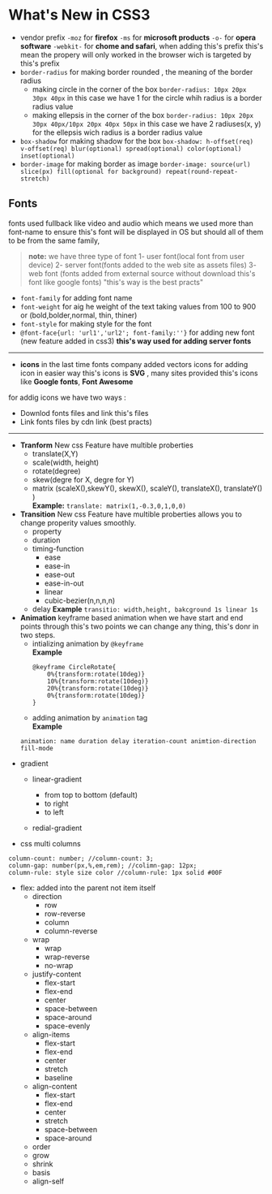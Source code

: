 # What's New in CSS3
- vendor prefix `-moz` for **firefox** `-ms` for **microsoft products** `-o-` for **opera software** `-webkit-` for **chome and safari**, when adding this's prefix this's mean the propery will only worked in the browser wich is targeted by this's  prefix
- `border-radius` for making border rounded , the meaning of the border radius
    - making circle in the corner of the box `border-radius: 10px 20px 30px 40px` in this case we have 1 for the circle whih radius is a border radius value
    - making ellepsis in the corner of the box  `border-radius: 10px 20px 30px 40px/10px 20px 40px 50px` in this case we have 2 radiuses(x, y) for the ellepsis wich radius is a border radius value
- `box-shadow` for making shadow for the box `box-shadow: h-offset(req) v-offset(req) blur(optional) spread(optional) color(optional) inset(optional)`
- `border-image` for making border as image `border-image: source(url) slice(px) fill(optional for background) repeat(round-repeat-stretch)`

## Fonts
fonts used fullback like video and audio which means we used more than font-name to ensure this's font will be displayed in OS but should all of them to be from the same family, 
>**note:** we have three type of font 1- user font(local font from user device) 2- server font(fonts added to the web site as assets files) 3- web font (fonts added from external source without download this's font like google fonts) "this's way is the best practs"
- `font-family` for adding font name
- `font-weight` for aig he weight of the text taking values from 100 to 900 or (bold,bolder,normal, thin, thiner)
- `font-style` for making style for the font
- `@font-face{url: 'url1','url2'; font-family:''}` for adding new font (new feature added in css3) **this's way used for adding server fonts**
---
- **icons**
in the last time fonts company added vectors icons  for adding icon in easier way this's icons is **SVG** , many sites provided this's icons like **Google fonts**, **Font Awesome**

for addig icons we have two ways : 

- Downlod fonts files and link this's files 
- Link fonts files by cdn link (best practs)

---
- **Tranform** New css Feature have multible proberties
    - translate(X,Y)
    - scale(width, height)
    - rotate(degree)
    - skew(degre for X, degre for Y)
    - matrix (scaleX(),skewY(), skewX(), scaleY(), translateX(), translateY() ) <br> **Example:**  `translate: matrix(1,-0.3,0,1,0,0)`
- **Transition** New css Feature have multible proberties allows you to change properity values smoothly.
    - property
    - duration 
    - timing-function 
        - ease
        - ease-in
        - ease-out
        - ease-in-out
        - linear
        - cubic-bezier(n,n,n,n)
    - delay
**Example** `transitio: width,height, bakcground 1s linear 1s`
- **Animation** keyframe based animation when we have start and end points through this's two points we can change any thing, this's donr in two steps.
    - intializing animation by `@keyframe` <br>
    **Example**   
        ```
        @keyframe CircleRotate{
            0%{transform:rotate(10deg)}
            10%{transform:rotate(10deg)}
            20%{transform:rotate(10deg)}
            0%{transform:rotate(10deg)}
        }
        ```
    - adding animation by `animation` tag <br>
    **Example**
    ```
    animation: name duration delay iteration-count animtion-direction fill-mode
    ```
- gradient
    - linear-gradient 
        - from top to bottom (default)
        - to right
        - to left

    - redial-gradient
- css multi columns 
```
column-count: number; //column-count: 3; 
column-gap: number(px,%,em,rem); //colimn-gap: 12px;
column-rule: style size color //column-rule: 1px solid #00F
```
- flex: added into the parent not item itself
    - direction
        - row 
        - row-reverse
        - column
        - column-reverse
    - wrap
        - wrap
        - wrap-reverse
        - no-wrap
    - justify-content
        - flex-start
        - flex-end
        - center
        - space-between
        - space-around
        - space-evenly
    - align-items
        - flex-start
        - flex-end
        - center
        - stretch
        - baseline
    - align-content
        - flex-start
        - flex-end
        - center
        - stretch
        - space-between
        - space-around
    - order
    - grow
    - shrink
    - basis
    - align-self